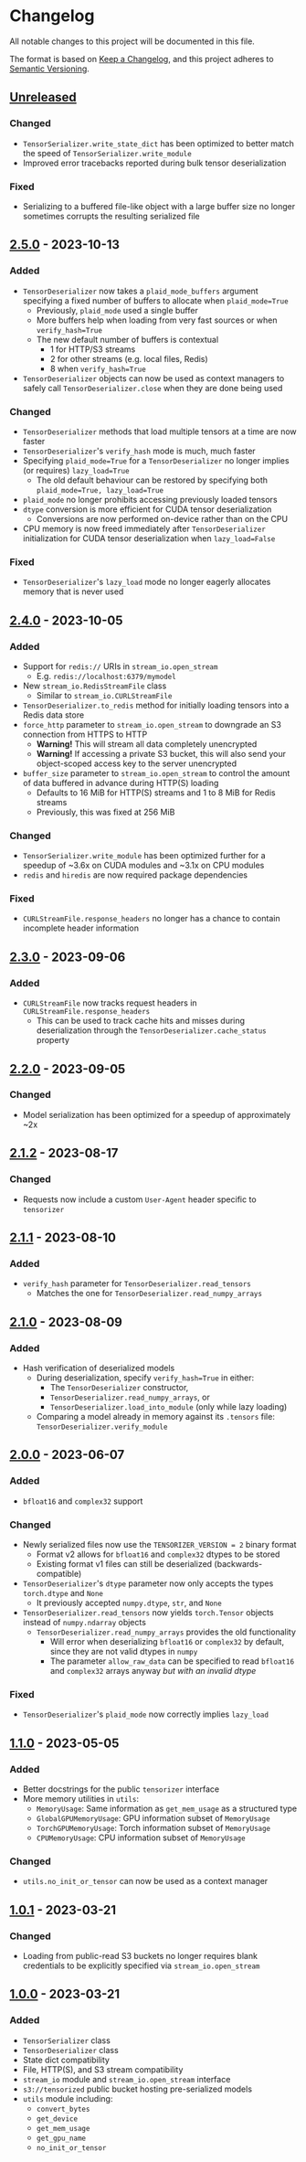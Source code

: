 # Changelog

All notable changes to this project will be documented in this file.

The format is based on [Keep a Changelog](https://keepachangelog.com/en/1.1.0/),
and this project adheres to [Semantic Versioning](https://semver.org/spec/v2.0.0.html).

## [Unreleased]

### Changed

- `TensorSerializer.write_state_dict` has been optimized to better match the
  speed of `TensorSerializer.write_module`
- Improved error tracebacks reported during bulk tensor deserialization

### Fixed

- Serializing to a buffered file-like object with a large buffer size
  no longer sometimes corrupts the resulting serialized file

## [2.5.0] - 2023-10-13

### Added

- `TensorDeserializer` now takes a `plaid_mode_buffers` argument specifying
  a fixed number of buffers to allocate when `plaid_mode=True`
  - Previously, `plaid_mode` used a single buffer
  - More buffers help when loading from very fast sources
    or when `verify_hash=True`
  - The new default number of buffers is contextual
    - 1 for HTTP/S3 streams
    - 2 for other streams (e.g. local files, Redis)
    - 8 when `verify_hash=True`
- `TensorDeserializer` objects can now be used as context managers to safely
  call `TensorDeserializer.close` when they are done being used

### Changed

- `TensorDeserializer` methods that load multiple tensors at a time
  are now faster
- `TensorDeserializer`'s `verify_hash` mode is much, much faster
- Specifying `plaid_mode=True` for a `TensorDeserializer` no longer implies
  (or requires) `lazy_load=True`
  - The old default behaviour can be restored by specifying both
    `plaid_mode=True, lazy_load=True`
- `plaid_mode` no longer prohibits accessing previously loaded tensors
- `dtype` conversion is more efficient for CUDA tensor deserialization
  - Conversions are now performed on-device rather than on the CPU
- CPU memory is now freed immediately after `TensorDeserializer` initialization
  for CUDA tensor deserialization when `lazy_load=False`

### Fixed

- `TensorDeserializer`'s `lazy_load` mode no longer eagerly allocates
  memory that is never used

## [2.4.0] - 2023-10-05

### Added

- Support for `redis://` URIs in `stream_io.open_stream`
  - E.g. `redis://localhost:6379/mymodel`
- New `stream_io.RedisStreamFile` class
  - Similar to `stream_io.CURLStreamFile`
- `TensorDeserializer.to_redis` method for initially loading tensors into
  a Redis data store
- `force_http` parameter to `stream_io.open_stream` to downgrade an S3
  connection from HTTPS to HTTP
  - **Warning!** This will stream all data completely unencrypted
  - **Warning!** If accessing a private S3 bucket, this will also send
    your object-scoped access key to the server unencrypted
- `buffer_size` parameter to `stream_io.open_stream` to control the amount of
  data buffered in advance during HTTP(S) loading
  - Defaults to 16 MiB for HTTP(S) streams and 1 to 8 MiB for Redis streams
  - Previously, this was fixed at 256 MiB

### Changed

- `TensorSerializer.write_module` has been optimized further for a speedup of
  ~3.6x on CUDA modules and ~3.1x on CPU modules
- `redis` and `hiredis` are now required package dependencies

### Fixed

- `CURLStreamFile.response_headers` no longer has a chance to contain incomplete
  header information

## [2.3.0] - 2023-09-06

### Added

- `CURLStreamFile` now tracks request headers in
  `CURLStreamFile.response_headers`
  - This can be used to track cache hits and misses during deserialization
    through the `TensorDeserializer.cache_status` property

## [2.2.0] - 2023-09-05

### Changed

- Model serialization has been optimized for a speedup of approximately ~2x

## [2.1.2] - 2023-08-17

### Changed

- Requests now include a custom `User-Agent` header specific to `tensorizer`

## [2.1.1] - 2023-08-10

### Added

- `verify_hash` parameter for `TensorDeserializer.read_tensors`
  - Matches the one for `TensorDeserializer.read_numpy_arrays`

## [2.1.0] - 2023-08-09

### Added

- Hash verification of deserialized models
  - During deserialization, specify `verify_hash=True` in either:
    - The `TensorDeserializer` constructor,
    - `TensorDeserializer.read_numpy_arrays`, or
    - `TensorDeserializer.load_into_module` (only while lazy loading)
  - Comparing a model already in memory against its `.tensors` file:
    `TensorDeserializer.verify_module`

## [2.0.0] - 2023-06-07

### Added

- `bfloat16` and `complex32` support

### Changed

- Newly serialized files now use the `TENSORIZER_VERSION = 2` binary format
  - Format v2 allows for `bfloat16` and `complex32` dtypes to be stored
  - Existing format v1 files can still be deserialized (backwards-compatible)
- `TensorDeserializer`'s `dtype` parameter now only accepts the types
  `torch.dtype` and `None`
  - It previously accepted `numpy.dtype`, `str`, and `None`
- `TensorDeserializer.read_tensors` now yields `torch.Tensor` objects instead of
  `numpy.ndarray` objects
  - `TensorDeserializer.read_numpy_arrays` provides the old functionality
    - Will error when deserializing `bfloat16` or `complex32` by default, since
      they are not valid dtypes in `numpy`
    - The parameter `allow_raw_data` can be specified to read `bfloat16` and
      `complex32` arrays anyway *but with an invalid dtype*

### Fixed

- `TensorDeserializer`'s `plaid_mode` now correctly implies `lazy_load`

## [1.1.0] - 2023-05-05

### Added

- Better docstrings for the public `tensorizer` interface
- More memory utilities in `utils`:
  - `MemoryUsage`: Same information as `get_mem_usage` as a structured type
  - `GlobalGPUMemoryUsage`: GPU information subset of `MemoryUsage`
  - `TorchGPUMemoryUsage`: Torch information subset of `MemoryUsage`
  - `CPUMemoryUsage`: CPU information subset of `MemoryUsage`

### Changed

- `utils.no_init_or_tensor` can now be used as a context manager

## [1.0.1] - 2023-03-21

### Changed

- Loading from public-read S3 buckets no longer requires blank credentials
  to be explicitly specified via `stream_io.open_stream`

## [1.0.0] - 2023-03-21

### Added

- `TensorSerializer` class
- `TensorDeserializer` class
- State dict compatibility
- File, HTTP(S), and S3 stream compatibility
- `stream_io` module and `stream_io.open_stream` interface
- `s3://tensorized` public bucket hosting pre-serialized models
- `utils` module including:
  - `convert_bytes`
  - `get_device`
  - `get_mem_usage`
  - `get_gpu_name`
  - `no_init_or_tensor`

[Unreleased]: https://github.com/coreweave/tensorizer/compare/v2.5.0...HEAD
[2.5.0]: https://github.com/coreweave/tensorizer/compare/v2.4.0...v2.5.0
[2.4.0]: https://github.com/coreweave/tensorizer/compare/v2.3.0...v2.4.0
[2.3.0]: https://github.com/coreweave/tensorizer/compare/v2.2.0...v2.3.0
[2.2.0]: https://github.com/coreweave/tensorizer/compare/v2.1.2...v2.2.0
[2.1.2]: https://github.com/coreweave/tensorizer/compare/v2.1.1...v2.1.2
[2.1.1]: https://github.com/coreweave/tensorizer/compare/v2.1.0...v2.1.1
[2.1.0]: https://github.com/coreweave/tensorizer/compare/v2.0.0...v2.1.0
[2.0.0]: https://github.com/coreweave/tensorizer/compare/v1.1.0...v2.0.0
[1.1.0]: https://github.com/coreweave/tensorizer/compare/v1.0.1...v1.1.0
[1.0.1]: https://github.com/coreweave/tensorizer/compare/v1.0.0...v1.0.1
[1.0.0]: https://github.com/coreweave/tensorizer/releases/tag/v1.0.0
